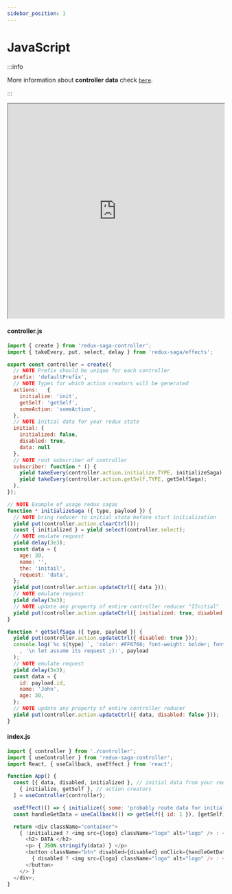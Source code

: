 ```yaml
---
sidebar_position: 1
---
```

# JavaScript

:::info

More information about **controller data** check [`here`](/docs/api-reference/controller-data/data).

:::

<iframe width="100%" height="500" src="https://codesandbox.io/embed/app-example-ts-tyvv5?fontsize=14&theme=dark&view=editor"
title="app-example-js"
allow="accelerometer; camera; encrypted-media; geolocation; gyroscope; hid; microphone; midi; payment; usb; xr-spatial-tracking"
sandbox="allow-forms allow-modals allow-popups allow-presentation allow-same-origin allow-scripts"></iframe>

#### controller.js

```js
import { create } from 'redux-saga-controller';
import { takeEvery, put, select, delay } from 'redux-saga/effects';

export const controller = create({
  // NOTE Prefix should be unique for each controller
  prefix: 'defaultPrefix',
  // NOTE Types for which action creators will be generated
  actions:   {
    initialize: 'init',
    getSelf: 'getSelf', 
    someAction: 'someAction',
  },
  // NOTE Initial data for your redux state
  initial: {
    initialized: false,
    disabled: true,
    data: null
  },
  // NOTE root subscriber of controller
  subscriber: function * () {
    yield takeEvery(controller.action.initialize.TYPE, initializeSaga);
    yield takeEvery(controller.action.getSelf.TYPE, getSelfSaga);
  },
});

// NOTE Example of usage redux sagas
function * initializeSaga ({ type, payload }) {
  // NOTE bring reducer to initial state before start initialization
  yield put(controller.action.clearCtrl());
  const { initialized } = yield select(controller.select);
  // NOTE emulate request
  yield delay(3e3);
  const data = {
    age: 30,
    name: '',
    the: 'initail',
    request: 'data',
  };
  yield put(controller.action.updateCtrl({ data }));
  // NOTE emulate request
  yield delay(3e3);
  // NOTE update any property of entire controller reducer "IInitial"
  yield put(controller.action.updateCtrl({ initialized: true, disabled: false }));
}

function * getSelfSaga ({ type, payload }) {
  yield put(controller.action.updateCtrl({ disabled: true }));
  console.log(`%c ${type} `, 'color: #FF6766; font-weight: bolder; font-size: 12px;'
    , '\n let assume its request ;):', payload
  );
  // NOTE emulate request
  yield delay(3e3);
  const data = {
    id: payload.id,
    name: 'John',
    age: 30,
  };
  // NOTE update any property of entire controller reducer
  yield put(controller.action.updateCtrl({ data, disabled: false }));
}

```

#### index.js

```js
import { controller } from './controller';
import { useController } from 'redux-saga-controller';
import React, { useCallback, useEffect } from 'react';

function App() {
  const [{ data, disabled, initialized }, // initial data from your redux state
    { initialize, getSelf }, // action creators
  ] = useController(controller);

  useEffect(() => { initialize({ some: 'probably route data for initialization'}) }, [initialize]);
  const handleGetData = useCallback(() => getSelf({ id: 1 }), [getSelf]);

  return <div className="container">
    { !initialized ? <img src={logo} className="logo" alt="logo" /> : <>
      <h2> DATA </h2>
      <p> { JSON.stringify(data) } </p>
      <button className="btn" disabled={disabled} onClick={handleGetData}>
        { disabled ? <img src={logo} className="logo" alt="logo" /> : <span> GET </span> }
      </button>
    </> }
  </div>;
}
```



